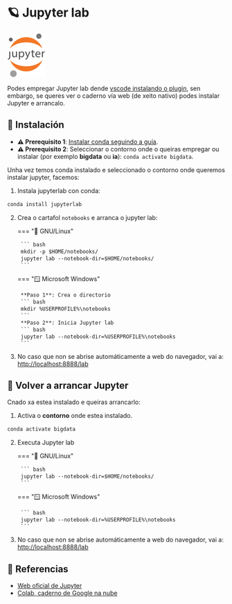# 🪐 Jupyter lab

![Logo Jupyter](images/jupyter/Jupyter_logo.svg#derecha "Logo Jupyter")

Podes empregar Jupyter lab dende [vscode instalando o plugin](conda-0-config-basica.md#configurar-visual-studio-code-vscode-con-conda-e-jupyterlab), sen embargo, se queres ver o caderno vía web (de xeito nativo) podes instalar Jupyter e arrancalo.

## 🧾 Instalación

- **⚠️ Prerequisito 1**: [Instalar conda seguindo a guía](conda-0-config-basica.md).
- **⚠️ Prerequisito 2**: Seleccionar o contorno onde o queiras empregar ou instalar (por exemplo **bigdata** ou **ia**): `conda activate bigdata`.

Unha vez temos conda instalado e seleccionado o contorno onde queremos instalar jupyter, facemos:

1. Instala jupyterlab con conda:
``` bash
conda install jupyterlab
```

2. Crea o cartafol `notebooks` e arranca o jupyter lab:

    === "🐧 GNU/Linux"

        ``` bash
        mkdir -p $HOME/notebooks/
        jupyter lab --notebook-dir=$HOME/notebooks/
        ```

    === "🪟 Microsoft Windows"

        **Paso 1**: Crea o directorio
        ``` bash
        mkdir %USERPROFILE%\notebooks
        ```
        **Paso 2**: Inicia Jupyter lab
        ``` bash
        jupyter lab --notebook-dir=%USERPROFILE%\notebooks
        ```

3. No caso que non se abrise automáticamente a web do navegador, vai a: <http://localhost:8888/lab>

## 📝 Volver a arrancar Jupyter

Cnado xa estea instalado e queiras arrancarlo:

1. Activa o **contorno** onde estea instalado.
``` bash
conda activate bigdata
```

2. Executa Jupyter lab

    === "🐧 GNU/Linux"

        ``` bash
        jupyter lab --notebook-dir=$HOME/notebooks/
        ```

    === "🪟 Microsoft Windows"

        ``` bash
        jupyter lab --notebook-dir=%USERPROFILE%\notebooks
        ```

3. No caso que non se abrise automáticamente a web do navegador, vai a: <http://localhost:8888/lab>

## 🔗 Referencias

- [Web oficial de Jupyter](https://jupyter.org/)
- [Colab, caderno de Google na nube](https://colab.research.google.com/)